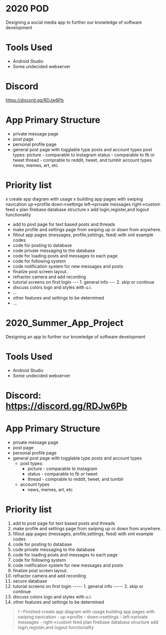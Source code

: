 # 2020 POD
Designing a social media app to further our knowledge of software development 

# Tools Used
- Android Studio
- Some undecided webserver

# Discord
https://discord.gg/RDJw6Pb
# App Primary Structure
- private message page
- post page
- personal profile page
- general post page with togglable type posts and account types
post types: 
 picture - comparable to instagram
 status - comparable to fb or tweet
 thread - comprable to reddit, tweet, and tumblr
account types
 news, memes, art, etc 
 
# Priority list
x create app diagram with usage 
x building app pages with swiping navication 
   up->profile
   down->settings
   left->private messages 
   right->custom feed
x plan firebase database structure 
x add login,register,and logout functionality
- add to post page for text based posts and threads
- make profile and settings page from swiping up or down from anywhere.
- fillout app pages (messages, profile,settings, feed) with xml example codes
- code for posting to database
- code private messaging to the database
- code for loading posts and messages to each page
- code for following system
- code notification system for new messages and posts
- finalize post screen layout. 
- refractor camera and add recording
- tutorial screens on first login
--- 1. general info
--- 2. skip or continue 
- discuss colors logo and styles with u.i.
- ...
- other features and settings to be determined
- ...
# 2020_Summer_App_Project
Designing an app to further our knowledge of software development 


# Tools Used
- Android Studio
- Some undecided webserver

# Discord: https://discord.gg/RDJw6Pb
# App Primary Structure
- private message page
- post page
- personal profile page
- general post page with togglable type posts and account types
   - post types: 
     - picture - comparable to instagram
     - status - comparable to fb or tweet
     - thread - comprable to reddit, tweet, and tumblr
  - account types
    - news, memes, art, etc 
 
# Priority list

1.  add to post page for text based posts and threads
2.  make profile and settings page from swiping up or down from anywhere.
3.  fillout app pages (messages, profile,settings, feed) with xml example codes
4.  code for posting to database
5.  code private messaging to the database
6.  code for loading posts and messages to each page
7.  code for following system
8.  code notification system for new messages and posts
9.  finalize post screen layout. 
10.  refractor camera and add recording
11.  secure database
11.  tutorial screens on first login
----- 1. general info
----- 2. skip or continue 
12.  discuss colors logo and styles with u.i.
13.  other features and settings to be determined

>!--Finished
 create app diagram with usage 
 building app pages with swiping navication 
    - up->profile
    - down->settings
    - left->private messages 
    - right->custom feed
 plan firebase database structure 
 add login,register,and logout functionality
